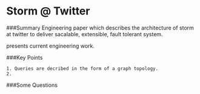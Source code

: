 # Storm @ Twitter

###Summary 
Engineering paper which describes the architecture of storm at twitter to deliver sacalable, extensible, fault tolerant system.
 
presents current engineering work. 


###Key Points

    1. Queries are decribed in the form of a graph topology. 
    2. 

###Some Questions
